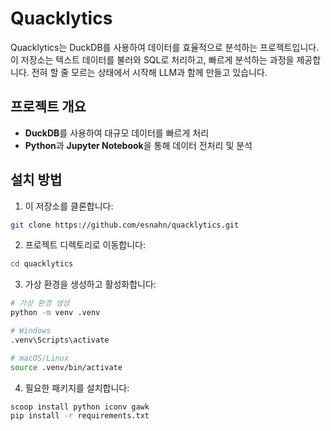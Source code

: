# Quacklytics

Quacklytics는 DuckDB를 사용하여 데이터를 효율적으로 분석하는 프로젝트입니다. 이 저장소는 텍스트 데이터를 불러와 SQL로 처리하고, 빠르게 분석하는 과정을 제공합니다. 전혀 할 줄 모르는 상태에서 시작해 LLM과 함께 만들고 있습니다.

## 프로젝트 개요

-   **DuckDB**를 사용하여 대규모 데이터를 빠르게 처리
-   **Python**과 **Jupyter Notebook**을 통해 데이터 전처리 및 분석

## 설치 방법

1. 이 저장소를 클론합니다:

```bash
git clone https://github.com/esnahn/quacklytics.git
```

2. 프로젝트 디렉토리로 이동합니다:

```bash
cd quacklytics
```

3. 가상 환경을 생성하고 활성화합니다:

```bash
# 가상 환경 생성
python -m venv .venv

# Windows
.venv\Scripts\activate

# macOS/Linux
source .venv/bin/activate
```

4. 필요한 패키지를 설치합니다:

```bash
scoop install python iconv gawk
pip install -r requirements.txt
```

